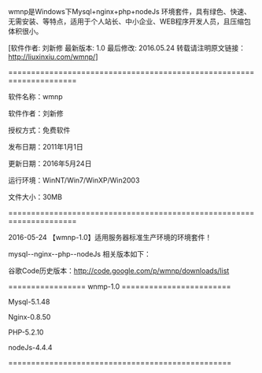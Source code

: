 wmnp是Windows下Mysql+nginx+php+nodeJs 环境套件，具有绿色、快速、无需安装、等特点，适用于个人站长、中小企业、WEB程序开发人员，且压缩包体积很小。

[软件作者: 刘新修 最新版本: 1.0 最后修改: 2016.05.24 转载请注明原文链接：http://liuxinxiu.com/wmnp/]

=====================================================================

软件名称：wmnp

软件作者：刘新修

授权方式：免费软件

发布日期：2011年1月1日

更新日期：2016年5月24日

运行环境：WinNT/Win7/WinXP/Win2003

文件大小：30MB

=====================================================================

2016-05-24 【wmnp-1.0】适用服务器标准生产环境的环境套件！

mysql--nginx--php--nodeJs 相关版本如下：

谷歌Code历史版本：http://code.google.com/p/wmnp/downloads/list

================= wnmp-1.0 ========================

Mysql-5.1.48

Nginx-0.8.50

PHP-5.2.10

nodeJs-4.4.4

=================================================
